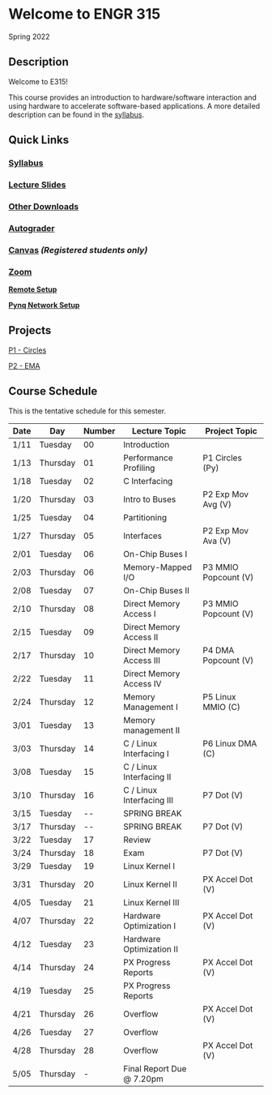 # Welcome to ENGR 315 

Spring 2022

## Description 

Welcome to E315!  

This course provides an introduction to hardware/software interaction and using
hardware to accelerate software-based
applications. A more detailed description can be found in the
[syllabus](syllabus).

## Quick Links

### [Syllabus](syllabus.md)

### [Lecture Slides](https://github.com/engr315/lecture_slides) 

### [Other Downloads](https://github.com/Engr315/downloads) 

### [Autograder](https://autograder.sice.indiana.edu)

### [Canvas](https://iu.instructure.com/courses/2034331) _(Registered students only)_

<!-- ### [Slack](https://engr315.slack.com)  -->

### [Zoom](https://iu.zoom.us/j/82546848629)

**[Remote Setup](https://uisapp2.iu.edu/confluence-prd/pages/viewpage.action?pageId=280461906)**

**[Pynq Network Setup](https://docs.google.com/document/d/1i-IbmVQ2isauEg50CN2s8E3xESR1mAaM4FTGclJopJ0)**

## Projects

[P1 -
Circles](https://docs.google.com/document/d/19RJuI36xUifk_I7YlBeY-k063Gj4gJEuyoTRnWqXUlA/edit)

[P2 -
EMA](https://docs.google.com/document/d/1cfBDzoIlD9y3EHx-0Q9YKQ-T1hPvglZrRkxLdxBoPe4)

<!--
[P3 - Popcount (MMIO)
](https://docs.google.com/document/d/1wziNgmpn2tVlY3KJ_S0K1H8Fy0uqwUYXsahNDnxYBY0)

[P4 - Popcount II (DMA)
](https://docs.google.com/document/d/1iBitsh12hDeSGUTO_jiZeCMJVmmj8hG7AxZ9hmOcjGU)

[P5 - Dot Product
](https://docs.google.com/document/d/1T3A0i9VGbKmthQHFEh_VQp2VmV2zO4Fyx23BCP6mLYk)

[P6 - Accel Dot
](https://docs.google.com/document/d/1HjL1aAhHEbYOBpOYRTyEmPGJ3vP-4qZ5IslJoXBLhhk)
-->

<!-- 
SP'2021
[P2 - Correlation](https://docs.google.com/document/d/1OnPW7GvSvcdtVuDCgDzKF1uvwplZkn-wKnNfx14_LTQ)
-->

<!--
SP'2020
[P1 - Blinking LEDs](https://docs.google.com/document/d/1WEp6INc_Z_96oKV1LKEZmKhYWgL1gWm5W6eo9B1y3hA)
[P2 - Mega Multiply](https://docs.google.com/document/d/1f7u7QJJ32AM1liW9sximbdjBCLsJNu3DhcO3tE-Fcyc)
[P3 - Exp. Moving Average](https://docs.google.com/document/d/1e9pKW8jmkTzBqklJmH242OeL7Ld5hEkfb25EU77XLDM)
[P4 - Bitcounting](https://docs.google.com/document/d/1RNPc4r2bKhwEj0n96p_kqQbENdzikBAGi6dRorFOlvU)
[PX - Accelerating Machine Learning](https://docs.google.com/document/d/1UphnXadOCnuIDnqv7KrRn8DV3CH7Q90x0BT59jAW-FI) 
-->

## Course Schedule

This is the tentative schedule for this semester.
                                                        
| Date  |   Day     | Number| Lecture Topic             |  Project Topic        | 
| --    |  -----    | --    |  -----                    |     -----             | 
| 1/11  | Tuesday   | 00    | Introduction              |                       |
| 1/13  | Thursday  | 01    | Performance Profiling     | P1 Circles (Py)       |
| 1/18  | Tuesday   | 02    | C Interfacing             |                       |
| 1/20  | Thursday  | 03    | Intro to Buses            | P2 Exp Mov Avg (V)    | 
| 1/25  | Tuesday   | 04    | Partitioning              |                       |
| 1/27  | Thursday  | 05    | Interfaces                | P2 Exp Mov Ava (V)    |
| 2/01  | Tuesday   | 06    | On-Chip Buses I           |                       |
| 2/03  | Thursday  | 06    | Memory-Mapped I/O         | P3  MMIO Popcount (V) |
| 2/08  | Tuesday   | 07    | On-Chip Buses II          |                       |
| 2/10  | Thursday  | 08    | Direct Memory Access I    | P3  MMIO Popcount (V) |
| 2/15  | Tuesday   | 09    | Direct Memory Access II   |                       |    
| 2/17  | Thursday  | 10    | Direct Memory Access III  | P4  DMA Popcount (V)  |
| 2/22  | Tuesday   | 11    | Direct Memory Access IV   |                       |
| 2/24  | Thursday  | 12    | Memory Management I       | P5 Linux MMIO (C)     |
| 3/01  | Tuesday   | 13    | Memory management II      |                       |
| 3/03  | Thursday  | 14    | C / Linux Interfacing I   | P6 Linux DMA (C)      |
| 3/08  | Tuesday   | 15    | C / Linux Interfacing II  |                       |    
| 3/10  | Thursday  | 16    | C / Linux Interfacing III | P7 Dot (V)            |
| 3/15  | Tuesday   | --    | SPRING BREAK              |                       |
| 3/17  | Thursday  | --    | SPRING BREAK              | P7 Dot (V)            |
| 3/22  | Tuesday   | 17    | Review                    |                       |
| 3/24  | Thursday  | 18    | Exam                      | P7 Dot (V)            |
| 3/29  | Tuesday   | 19    | Linux Kernel I            |                       |
| 3/31  | Thursday  | 20    | Linux Kernel II           | PX Accel Dot (V)      |
| 4/05  | Tuesday   | 21    | Linux Kernel III          |                       |
| 4/07  | Thursday  | 22    | Hardware Optimization I   | PX Accel Dot (V)      |
| 4/12  | Tuesday   | 23    | Hardware Optimization II  |                       |
| 4/14  | Thursday  | 24    | PX Progress Reports       | PX Accel Dot (V)      |
| 4/19  | Tuesday   | 25    | PX Progress Reports       |                       |
| 4/21  | Thursday  | 26    | Overflow                  | PX Accel Dot (V)      | 
| 4/26  | Tuesday   | 27    | Overflow                  |                       | 
| 4/28  | Thursday  | 28    | Overflow                  | PX Accel Dot (V)      |
| 5/05  | Thursday  | -     | Final Report Due @ 7.20pm |                       | 
